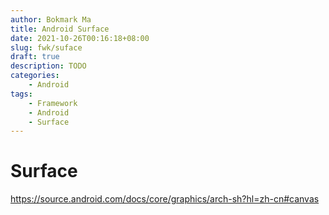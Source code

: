 ```yaml
---
author: Bokmark Ma
title: Android Surface
date: 2021-10-26T00:16:18+08:00 
slug: fwk/suface
draft: true
description: TODO
categories:
    - Android
tags:
    - Framework
    - Android
    - Surface
---
```

 
# Surface 

https://source.android.com/docs/core/graphics/arch-sh?hl=zh-cn#canvas